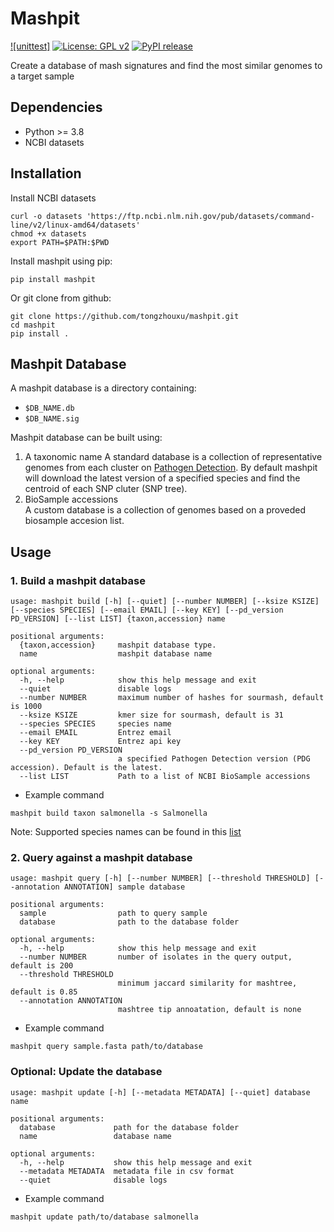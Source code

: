 # Mashpit
[![unittest]](https://github.com/tongzhouxu/mashpit/actions/workflows/python-app.yml/badge.svg)
[![License: GPL v2](https://img.shields.io/badge/License-GPL_v2-blue.svg)](https://www.gnu.org/licenses/old-licenses/gpl-2.0.en.html)
[![PyPI release](https://img.shields.io/pypi/v/mashpit)](https://pypi.python.org/pypi/mashpit/)

Create a database of mash signatures and find the most similar genomes to a target sample 

## Dependencies

- Python >= 3.8
- NCBI datasets

## Installation
Install NCBI datasets
```
curl -o datasets 'https://ftp.ncbi.nlm.nih.gov/pub/datasets/command-line/v2/linux-amd64/datasets'
chmod +x datasets
export PATH=$PATH:$PWD
```

Install mashpit using pip:
  ```
  pip install mashpit
  ```
Or git clone from github:
  ```
  git clone https://github.com/tongzhouxu/mashpit.git
  cd mashpit
  pip install . 
  ```

## Mashpit Database

A mashpit database is a directory containing:
- `$DB_NAME.db`
- `$DB_NAME.sig`

Mashpit database can be built using:

1. A taxonomic name 
   A standard database is a collection of representative genomes from each cluster on [Pathogen Detection](https://www.ncbi.nlm.nih.gov/pathogens). By default mashpit will download the latest version of a specified species and find the centroid of each SNP cluter (SNP tree).
2. BioSample accessions  
   A custom database is a collection of genomes based on a proveded biosample accesion list.

## Usage

### 1. Build a mashpit database
```
usage: mashpit build [-h] [--quiet] [--number NUMBER] [--ksize KSIZE] [--species SPECIES] [--email EMAIL] [--key KEY] [--pd_version PD_VERSION] [--list LIST] {taxon,accession} name

positional arguments:
  {taxon,accession}     mashpit database type.
  name                  mashpit database name

optional arguments:
  -h, --help            show this help message and exit
  --quiet               disable logs
  --number NUMBER       maximum number of hashes for sourmash, default is 1000
  --ksize KSIZE         kmer size for sourmash, default is 31
  --species SPECIES     species name
  --email EMAIL         Entrez email
  --key KEY             Entrez api key
  --pd_version PD_VERSION
                        a specified Pathogen Detection version (PDG accession). Default is the latest.
  --list LIST           Path to a list of NCBI BioSample accessions
```
- Example command
```
mashpit build taxon salmonella -s Salmonella
```

Note: Supported species names can be found in this [list](https://ftp.ncbi.nlm.nih.gov/pathogen/Results/)

### 2. Query against a mashpit database
```
usage: mashpit query [-h] [--number NUMBER] [--threshold THRESHOLD] [--annotation ANNOTATION] sample database

positional arguments:
  sample                path to query sample
  database              path to the database folder

optional arguments:
  -h, --help            show this help message and exit
  --number NUMBER       number of isolates in the query output, default is 200
  --threshold THRESHOLD
                        minimum jaccard similarity for mashtree, default is 0.85
  --annotation ANNOTATION
                        mashtree tip annoatation, default is none
```
- Example command
```
mashpit query sample.fasta path/to/database
```
### Optional: Update the database
```
usage: mashpit update [-h] [--metadata METADATA] [--quiet] database name

positional arguments:
  database             path for the database folder
  name                 database name

optional arguments:
  -h, --help           show this help message and exit
  --metadata METADATA  metadata file in csv format
  --quiet              disable logs
  ```
- Example command
```
mashpit update path/to/database salmonella
```